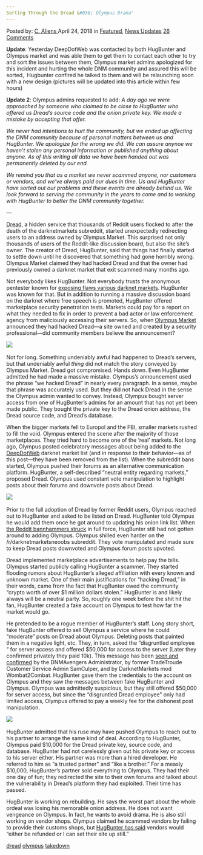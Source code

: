 ```yaml
---
Sorting Through the Dread &#038; Olympus Drama"
---
```

<article class="post-listing post-25507 post type-post status-publish format-standard has-post-thumbnail hentry 
 tag-dread tag-olympus tag-takedown">
<div class="post-inner">
<span>Posted by: <a href="https://www.deepdotweb.com/author/caliens/" title="">C. Aliens </a></span>
<span>April 24, 2018</span>
<span>in <a href="https://www.deepdotweb.com/category/deepdot-news/" rel="category tag">Featured</a>, <a href="https://www.deepdotweb.com/category/news-updates/" rel="category tag">News Updates</a></span>
<span><a href="https://www.deepdotweb.com/2018/04/24/sorting-trough-the-dread-olympus-drama/#comments">26 Comments</a></span>


<p><strong>Update</strong>: Yesterday DeepDotWeb was contacted by both HugBunter and Olympus market and was able them to get them to contact each other to try and sort the issues between them, Olympus market admins apologized for this incident and hurting the whole DNM community and assured this will be sorted,  Hugbunter confired he talked to them and will be relaunching soon with a new design (pictures will be updated into this article within few hours)</p>
<p><strong>Update 2</strong>: Olympus admins requested to add: <em>A day ago we were approached by someone who claimed to be close to HugBunter who offered us Dread&#8217;s source code and the onion private key. We made a mistake by accepting that offer.</em></p>
<p><em>We never had intentions to hurt the community, but we ended up affecting the DNM community because of personal matters between us and HugBunter. We apologize for the wrong we did. We can assure anynoe we haven&#8217;t stolen any personal information or published anything about anyone. As of this writing all data we have been handed out was permanently deleted by our end.</em></p>
<p><em>We remind you that as a market we never scammed anyone, nor customers or vendors, and we&#8217;ve always paid our dues in time. Us and HugBunter have sorted out our problems and these events are already behind us. We look forward to serving the community in the years to come and to working with HugBunter to better the DNM community together.</em></p>
<p>&#8212;</p>
<p><a href="https://www.deepdotweb.com/marketplace-directory/listing/dread/">Dread</a>, a hidden service that thousands of Reddit users flocked to after the death of the darknetmarkets subreddit, started unexpectedly redirecting users to an address owned by Olympus Market. This surprised not only thousands of users of the Reddit-like discussion board, but also the site&#8217;s owner. The creator of Dread, HugBunter, said that things had finally started to settle down until he discovered that something had gone horribly wrong. Olympus Market claimed they had hacked Dread and that the owner had previously owned a darknet market that exit scammed many months ago.</p>
<p>Not everybody likes HugBunter. Not everybody trusts the anonymous pentester known for <a href="https://www.deepdotweb.com/2018/01/23/23-1-18-dark-web-cybercrime-roundup/">exposing flaws various darknet markets</a>. HugBunter was known for that. But in addition to running a massive discussion board on the darknet where free speech is promoted, HugBunter offered marketplace security penetration tests. Markets could pay for a report on what they needed to fix in order to prevent a bad actor or law enforcement agency from maliciously accessing their servers. So, when <a href="https://www.deepdotweb.com/marketplace-directory/listing/olympus-market/">Olympus Market</a> announced they had hacked Dread—a site owned and created by a security professional—did community members believe the announcement?</p>
<p><img class="wp-image-25509 aligncenter" src="/imgs/2018/04/word-image-58.jpeg" srcset="/imgs/2018/04/word-image-58.jpeg 660w, /imgs/2018/04/word-image-58-300x150.jpeg 300w" sizes="(max-width: 660px) 100vw, 660px" /></p>
<p>Not for long. Something undeniably awful had happened to Dread&#8217;s servers, but that undeniably awful <em>thing</em> did not match the story conveyed by Olympus Market. Dread got compromised. Hands down. Even HugBunter admitted he had made a massive mistake. Olympus&#8217;s announcement used the phrase “we hacked Dread” in nearly every paragraph. In a sense, maybe that phrase was accurately used. But they did not hack Dread in the sense the Olympus admin wanted to convey. Instead, Olympus bought server access from one of HugBunter&#8217;s admins for an amount that has not yet been made public. They bought the private key to the Dread onion address, the Dread source code, and Dread’s database.</p>
<p>When the bigger markets fell to Europol and the FBI, smaller markets rushed to fill the void. Olympus entered the scene after the majority of those marketplaces. They tried hard to become one of the ‘real’ markets. Not long ago, Olympus posted celebratory messages about being added to the <a href="https://www.deepdotweb.com/">DeepDotWeb</a> darknet market list (and in response to their behavior—as of this post—they have been removed from the list). When the subreddit bans started, Olympus pushed their forums as an alternative communication platform. HugBunter, a self-described “neutral entity regarding markets,” proposed Dread. Olympus used constant vote manipulation to highlight posts about their forums and downvote posts about Dread.</p>
<p><img class="wp-image-25510 aligncenter" src="/imgs/2018/04/word-image-59.jpeg" srcset="/imgs/2018/04/word-image-59.jpeg 660w, /imgs/2018/04/word-image-59-300x150.jpeg 300w" sizes="(max-width: 660px) 100vw, 660px" /></p>
<p>Prior to the full adoption of Dread by former Reddit users, Olympus reached out to HugBunter and asked to be listed on Dread. HugBunter told Olympus he would add them once he got around to updating his onion link list. When <a href="https://www.deepdotweb.com/2018/03/21/reddit-just-banned-r-darknetmarkets-biggest-darknet-subreddit/">the Reddit bannhammers struck</a> in full force, HugBunter still had not gotten around to adding Olympus. Olympus shilled even harder on the /r/darknetmarketsneoobs subreddit. They vote manipulated and made sure to keep Dread posts downvoted and Olympus forum posts upvoted.</p>
<p>Dread implemented marketplace advertisements to help pay the bills. Olympus started publicly calling HugBunter a scammer. They started flooding rumors about HugBunter’s alleged affiliation with every known and unknown market. One of their main justifications for “hacking Dread,” in their words, came from the fact that HugBunter owed the community “crypto worth of over $1 million dollars stolen.” HugBunter is and likely always will be a neutral party. So, roughly one week before the shit hit the fan, HugBunter created a fake account on Olympus to test how far the market would go.</p>
<p>He pretended to be a rogue member of HugBunter’s staff. Long story short, fake HugBunter offered to sell Olympus a service where he could “moderate” posts on Dread about Olympus. Deleting posts that painted them in a negative light, etc. They, in turn, asked the “disgruntled employee “ for server access and offered $50,000 for access to the server (Later they confirmed privately they paid 10k). This message has been <a href="https://www.reddit.com/r/DarkNetMarketsNoobs/comments/8ec5ts/dread_issues_megathread/dxu3fcv/">seen and confirmed</a> by the DNMAvengers Administrator, by former TradeTroude Customer Service Admin SamCulper, and by DarknetMarkets mod Wombat2Combat. HugBunter gave them the credentials to the account on Olympus and they saw the messages between fake HugBunter and Olympus. Olympus was admittedly suspicious, but they still offered $50,000 for server access, but since the “disgruntled Dread employee” only had limited access, Olympus offered to pay a weekly fee for the dishonest post manipulation.</p>
<p><img class="wp-image-25511 aligncenter" src="/imgs/2018/04/word-image-60.jpeg" srcset="/imgs/2018/04/word-image-60.jpeg 660w, /imgs/2018/04/word-image-60-300x150.jpeg 300w" sizes="(max-width: 660px) 100vw, 660px" /></p>
<p>HugBunter admitted that his ruse may have pushed Olympus to reach out to his partner to arrange the same kind of deal. According to HugBunter, Olympus paid $10,000 for the Dread private key, source code, and database. HugBunter had not carelessly given out his private key or access to his server either. His partner was more than a hired developer. He referred to him as “a trusted partner” and “like a brother.” For a measly $10,000, HugBunter’s partner sold everything to Olympus. They had their one day of fun; they redirected the site to their own forums and talked about the vulnerability in Dread’s platform they had exploited. Their time has passed.</p>
<p>HugBunter is working on rebuilding. He says the worst part about the whole ordeal was losing his memorable onion address. He does not want vengeance on Olympus. In fact, he wants to avoid drama. He is also still working on vendor shops. Olympus claimed he scammed vendors by failing to provide their customs shops, but <a href="https://www.reddit.com/r/DarkNetMarketsNoobs/comments/8ec5ts/dread_issues_megathread/dxu8e3o/">HugBunter has said</a> vendors would “either be refunded or I can set their site up still.”</p>
</div>
<a href="https://www.deepdotweb.com/tag/dread/" rel="tag">dread</a> <a href="https://www.deepdotweb.com/tag/olympus/" rel="tag">olympus</a> <a href="https://www.deepdotweb.com/tag/takedown/" rel="tag">takedown</a></span> <span style="display:none" class="updated">2018-04-24<a href="https://www.deepdotweb.com/author/caliens/" title="Posts by C. Aliens" rel="author">C. Aliens</a></strong></div>

